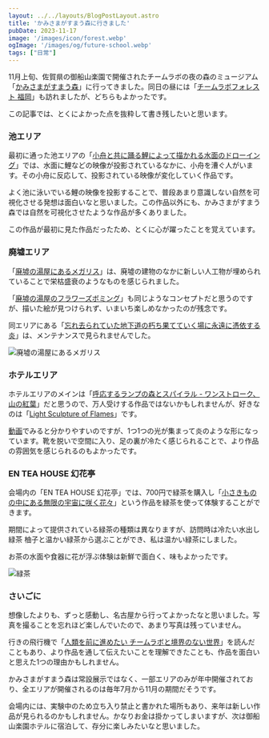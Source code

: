 ```yaml
---
layout: ../../layouts/BlogPostLayout.astro
title: 'かみさまがすまう森に行きました'
pubDate: 2023-11-17
image: '/images/icon/forest.webp'
ogImage: '/images/og/future-school.webp'
tags: ["日常"]
---
```


11月上旬、佐賀県の御船山楽園で開催されたチームラボの夜の森のミュージアム「[かみさまがすまう森](https://www.teamlab.art/jp/e/mifuneyamarakuen/)」に行ってきました。同日の昼には「[チームラボフォレスト 福岡](https://www.teamlab.art/jp/e/forest/)」も訪れましたが、どちらもよかったです。

この記事では、とくによかった点を抜粋して書き残したいと思います。

### 池エリア
最初に通った池エリアの「[小舟と共に踊る鯉によって描かれる水面のドローイング](https://www.teamlab.art/jp/w/mifuneyama/mifuneyamarakuen/)」では、水面に鯉などの映像が投影されているなかに、小舟を漕ぐ人がいます。その小舟に反応して、投影されている映像が変化していく作品です。

よく池に泳いでいる鯉の映像を投影することで、普段あまり意識しない自然を可視化させる発想は面白いなと思いました。この作品以外にも、かみさまがすまう森では自然を可視化させたような作品が多くありました。

この作品が最初に見た作品だったため、とくに心が躍ったことを覚えています。

### 廃墟エリア
「[廃墟の湯屋にあるメガリス](https://www.teamlab.art/jp/w/megaliths_bathhouse/)」は、廃墟の建物のなかに新しい人工物が埋められていることで栄枯盛衰のようなものを感じられました。

「[廃墟の湯屋のフラワーズボミング](https://www.teamlab.art/jp/ew/flowers-bombing-ruins_mifuneyama/)」も同じようなコンセプトだと思うのですが、描いた絵が見つけられず、いまいち楽しめなかったのが残念です。

同エリアにある「[忘れ去られていた地下道の朽ち果てていく場に永遠に憑依する炎](https://www.teamlab.art/jp/w/universe_fireparticles_underground/mifuneyamarakuen/)」は、メンテナンスで見られませんでした。

![廃墟の湯屋にあるメガリス](/images/teamlab-haikyo.webp)

### ホテルエリア
ホテルエリアのメインは「[呼応するランプの森とスパイラル - ワンストローク、山の紅葉](https://www.teamlab.art/jp/ew/spiral-autumn/mifuneyama_lamp/)」だと思うので、万人受けする作品ではないかもしれませんが、好きなのは「[Light Sculpture of Flames](https://www.teamlab.art/jp/ew/light_sculpture_of_flames/mifuneyama_lamp/)」です。

[動画](https://youtu.be/5MzaSLNAtMI?feature=shared)でみると分かりやすいのですが、1つ1つの光が集まって炎のような形になっています。靴を脱いで空間に入り、足の裏が冷たく感じられることで、より作品の雰囲気を感じられるのもよかったです。

### EN TEA HOUSE 幻花亭
会場内の「EN TEA HOUSE 幻花亭」では、700円で緑茶を購入し「[小さきものの中にある無限の宇宙に咲く花々](https://www.teamlab.art/jp/ew/flowersbloom_mifuneyama/mifuneyamarakuen)」という作品を緑茶を使って体験することができます。

期間によって提供されている緑茶の種類は異なりますが、訪問時は冷たい水出し緑茶 柚子と温かい緑茶から選ぶことができ、私は温かい緑茶にしました。

お茶の水面や食器に花が浮ぶ体験は新鮮で面白く、味もよかったです。

![緑茶](/images/teamlab-tea.webp)

### さいごに
想像したよりも、ずっと感動し、名古屋から行ってよかったなと思いました。写真を撮ることを忘れほど楽しんでいたので、あまり写真は残っていません。

行きの飛行機で「[人類を前に進めたい チームラボと境界のない世界](https://www.amazon.co.jp/%E4%BA%BA%E9%A1%9E%E3%82%92%E5%89%8D%E3%81%AB%E9%80%B2%E3%82%81%E3%81%9F%E3%81%84-%E3%83%81%E3%83%BC%E3%83%A0%E3%83%A9%E3%83%9C%E3%81%A8%E5%A2%83%E7%95%8C%E3%81%AE%E3%81%AA%E3%81%84%E4%B8%96%E7%95%8C-%E7%8C%AA%E5%AD%90%E5%AF%BF%E4%B9%8B/dp/4905325145)」を読んだこともあり、より作品を通して伝えたいことを理解できたことも、作品を面白いと思えた1つの理由かもしれません。

かみさまがすまう森は常設展示ではなく、一部エリアのみが年中開催されており、全エリアが開催されるのは毎年7月から11月の期間だそうです。

会場内には、実験中のため立ち入り禁止と書かれた場所もあり、来年は新しい作品が見られるのかもしれません。かなりお金は掛かってしまいますが、次は御船山楽園ホテルに宿泊して、存分に楽しみたいなと思いました。